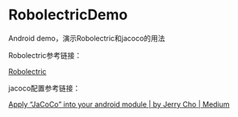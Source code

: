 # RobolectricDemo

Android demo，演示Robolectric和jacoco的用法

Robolectric参考链接：

[Robolectric](https://robolectric.org/)

jacoco配置参考链接：

[Apply “JaCoCo” into your android module | by Jerry Cho | Medium](https://medium.com/@jerry.cho.dev/apply-jacoco-into-your-android-module-5419072b547)